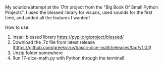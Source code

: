 My solution/attempt at the 17th project from the "Big Book Of Small Python Projects".
I used the blessed library for visuals, used sounds for the first time, and added all the features I wanted!

How to use:
  1. Install blessed library https://pypi.org/project/blessed/
  2. Download the .7z file from latest release (https://github.com/greekvirus1/ascii-dice-math/releases/tag/v1.0.1)
  3. Unzip folder somewhere
  4. Run 17-dice-math.py with Python through the terminal!
